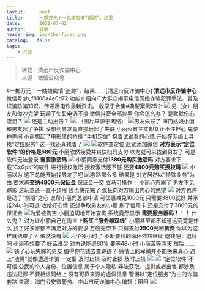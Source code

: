 ```yaml
---
layout:     post
title:      一掷万元！一姑娘痴情“追踪”，结果
date:       2021-07-02
author:     转载
header-img: img/the-first.png
catalog:   false
tags:
    - 其他
---
```


<blockquote><p>转载：清远市反诈骗中心<br>
来源：微信公众号</p></blockquote>

#一掷万元！一姑娘痴情“追踪”，结果......
[清远市反诈骗中心]
**清远市反诈骗中心**
微信号gh_f8106a4e0d72
功能介绍向广大群众揭示电信网络诈骗犯罪手法、普及识骗防骗知识、传递反电诈最新资讯。
收录于合集#典型案例25个
![]({{site.baseurl}}/postimg/3CxTSiafadcic5zyXUfbXLUClzlpaoknCpV4bErPg2kuuS97hoJJbNCtFOVZ9X0j5W26HDaregC5kibiaLGl8CPr9A.gif)
男（女）朋友和你吵完架
玩起了失联电话不接
微信抖音全部拉黑
你会怎么办？
是默默伤心流泪？
![]({{site.baseurl}}/postimg/8ARaMlthQ9QbO8GECygsCeH1vxo6hfmalH36gcviatBU9amHrfwDESTSPGGaibrjc2YpDwGwhZIStbcC1O3cegSg.jpeg)
还是主动出击？
![]({{site.baseurl}}/postimg/ZhJA7J5GwCpkJxk5REUSyrNJggh88j5j8D2icH9MhAZyUOkfiaqXdOgCW9klbHianGzicznjmicqJUsHian8NhpPeTOA.jpeg)
（图片来源于网络）
![]({{site.baseurl}}/postimg/FIBZec7ucChQmucabyqZw2FO93ibKB0zfaECoY0HsZFwpu1P6n4rswbPAtxV7oEj4AibrxsDpgIoNzZDu7sDkdiaA.gif)男友失联了
海门姑娘小丽和男友起了争执
没想到男友竟直接玩起了失联
小丽火冒三丈却又止不住担心
鬼使神差间
小丽想起了电影里的桥段
“手机定位”
抱着试试看的心情
开始在网络上寻找“定位服务”
这一找还真找着了
![]({{site.baseurl}}/postimg/8ARaMlthQ9QbO8GECygsCeH1vxo6hfmaOkibYTe53dPs4NexBHSKEXOntUOe63YP5J1qU1NNUGdIIiab399zQHdQ.jpeg)
![]({{site.baseurl}}/postimg/FIBZec7ucChQmucabyqZw2FO93ibKB0zfaECoY0HsZFwpu1P6n4rswbPAtxV7oEj4AibrxsDpgIoNzZDu7sDkdiaA.gif)软件查定位
赶紧添加微信
**对方表示“定位软件”的价格是580元**
小丽欣然接受并爽快扫码支付
以为就可以找到男友了
可是软件无法登录
**需要激活码**
![]({{site.baseurl}}/postimg/8ARaMlthQ9QbO8GECygsCeH1vxo6hfmaDV6fCyAvs5hzQnGIlnCZ4A6YdlEct5227taibsC6XtxODicsbEUsvPBw.jpeg)
小丽同意支付**1380元购买激活码**
对方要求下载“CxGps”的软件
进行授权激活
授权激活还不够
还要**4800元购买授权码**
![]({{site.baseurl}}/postimg/8ARaMlthQ9QbO8GECygsCeH1vxo6hfmaCxAex5YhBDo7UcGIw31Ncf9ibbXiaiabzcRW5oIOE2STibicNPqJwpRrJYg.jpeg)
小丽以为
这下总能开始找男友了吧
![]({{site.baseurl}}/postimg/FIBZec7ucChQmucabyqZw2FO93ibKB0zfaECoY0HsZFwpu1P6n4rswbPAtxV7oEj4AibrxsDpgIoNzZDu7sDkdiaA.gif)套路那么多
结果是
对方居然以“特殊业务”为由
要求再**交纳4800元保证金**
保证金一交
立马可操作！
小丽心态崩了
男友不见踪影
这玩意还一直不顶用
钱也快花完了
疯狂向对方输出内心的绝望
![]({{site.baseurl}}/postimg/8ARaMlthQ9QbO8GECygsCeH1vxo6hfmaicbqiaxeiakQfvv2C0PuxnXbQWjrBlYqpZdoyFzicicoLVmcib5dicjQpTiaibw.jpeg)
对方也许是动了“恻隐”之心
说帮小丽向总部申请
可优惠减免1000元
只需要3800就好
并承诺24小时可退
收拾好心情
还想争取男友的小丽
刷了信用卡
还是支付了3800元的保证金
![]({{site.baseurl}}/postimg/FIBZec7ucChQmucabyqZw2FO93ibKB0zfaECoY0HsZFwpu1P6n4rswbPAtxV7oEj4AibrxsDpgIoNzZDu7sDkdiaA.gif)为爱被掏空
小丽迫切地开始查询
系统竟然显示
**需要服务器码！！！**
什么鬼？
对方让小丽自己在淘宝上**购买**
**“服务器双线”**
小丽甚至都不知道这究竟是什么
找了好多家都不满足对方的要求
万般无奈下
只得支付**2500元租赁费**
你以为这样就结束了？
依然没有
![]({{site.baseurl}}/postimg/8ARaMlthQ9QbO8GECygsCeH1vxo6hfmaiaznjZqsv4EMtVK4GVRib4bKFBd2fGAYAjTJ7gATFyFSwOySd0tib3uWw.jpeg)
六个多小时了
不断要钱的循环依然继续
退钱吧，退钱吧
小丽不想要了
好话说尽
对方说能退80%
要等48小时
小丽苦等两天
然后
......
![]({{site.baseurl}}/postimg/3CxTSiafadc9EpiakxvGypJhso9eGFiaHkuwO8gCFKKYXQly14ZUhqHGgZiasG8MSykCJuop54edcC1dlr5htqj7bQ.gif)
铁了心玩失踪的男友
值得你花钱去查踪迹？
感情上的卑微并不能换来真心
遇上“渣男”就像遭遇诈骗
一定要
及时止损
及时止损
及时止损
![]({{site.baseurl}}/postimg/ZhJA7J5GwCpkJxk5REUSyrNJggh88j5jkO2icYkXhC8qsgicPOkT9wfBQOtQz7D5tLcicVG8735TaqQFZvSmpNUdA.jpeg)
![]({{site.baseurl}}/postimg/3CxTSiafadc9EpiakxvGypJhso9eGFiaHkun9W0q2ApupiahiaDct8b1I2IxMy3teiaqhkZlwajyzuMNXfAkiaic649puw.png)
“定位软件”不可信
公民的个人身份、位置信息
属于个人隐私
非法获取、提供或者出售
都涉及违法犯罪
不要相信网络上
没有可靠来源的虚假信息
警惕以“定位服务”为由的诈骗套路
来源：海门公安微警务、中山市反诈骗中心
编辑：阻阻
![]({{site.baseurl}}/postimg/3CxTSiafadcic5zyXUfbXLUClzlpaoknCpErldQhhamfG7KH1qHGrr3icT9iaAoE1B4noSO7EewO2k8fys5pMuaoog.gif)
